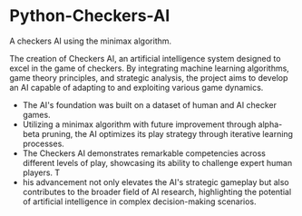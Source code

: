 # **Python-Checkers-AI**
A checkers AI using the minimax algorithm.

The creation of Checkers AI, an artificial intelligence system designed to excel in the game of checkers. By integrating machine learning algorithms, game theory principles, and strategic analysis, the project aims to develop an AI capable of adapting to and exploiting various game dynamics. 
- The AI's foundation was built on a dataset of human and AI checker games.
- Utilizing a minimax algorithm with future improvement through alpha-beta pruning, the AI optimizes its play strategy through iterative learning processes.
- The Checkers AI demonstrates remarkable competencies across different levels of play, showcasing its ability to challenge expert human players. T
- his advancement not only elevates the AI's strategic gameplay but also contributes to the broader field of AI research, highlighting the potential of artificial intelligence in complex decision-making scenarios.
